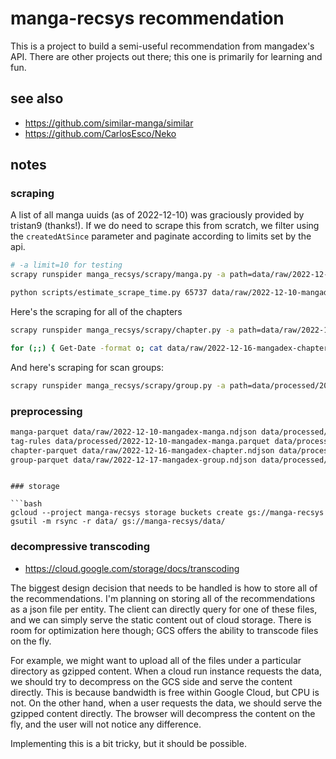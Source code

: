 # manga-recsys recommendation

This is a project to build a semi-useful recommendation from mangadex's API.
There are other projects out there; this one is primarily for learning and fun.

## see also

- https://github.com/similar-manga/similar
- https://github.com/CarlosEsco/Neko

## notes

### scraping

A list of all manga uuids (as of 2022-12-10) was graciously provided by tristan9 (thanks!).
If we do need to scrape this from scratch, we filter using the `createdAtSince` parameter and paginate according to limits set by the api.

```bash
# -a limit=10 for testing
scrapy runspider manga_recsys/scrapy/manga.py -a path=data/raw/2022-12-10-mangadex-uuid.csv -o data/raw/2022-12-10-mangadex-manga.ndjson -t jsonlines

python scripts/estimate_scrape_time.py 65737 data/raw/2022-12-10-mangadex-manga.ndjson --polling-interval 5 --model-interval 15
```

Here's the scraping for all of the chapters

```bash
scrapy runspider manga_recsys/scrapy/chapter.py -a path=data/raw/2022-12-10-mangadex-uuid.csv -o data/raw/2022-12-16-mangadex-chapter.ndjson -t jsonlines -a limit=10

for (;;) { Get-Date -format o; cat data/raw/2022-12-16-mangadex-chapter.ndjson | wc; sleep 30; }
```

And here's scraping for scan groups:

```bash
scrapy runspider manga_recsys/scrapy/group.py -a path=data/processed/2022-12-16-mangadex-chapter.parquet -o data/raw/2022-12-17-mangadex-group.ndjson -t jsonlines -a limit=10
```

### preprocessing

```bash
manga-parquet data/raw/2022-12-10-mangadex-manga.ndjson data/processed/2022-12-10-mangadex-manga
tag-rules data/processed/2022-12-10-mangadex-manga.parquet data/processed/2022-12-14-tag-rules/
chapter-parquet data/raw/2022-12-16-mangadex-chapter.ndjson data/processed/2022-12-16-mangadex-chapter
group-parquet data/raw/2022-12-17-mangadex-group.ndjson data/processed/2022-12-17-mangadex-group
```

````

### storage

```bash
gcloud --project manga-recsys storage buckets create gs://manga-recsys
gsutil -m rsync -r data/ gs://manga-recsys/data/
````

### decompressive transcoding

- https://cloud.google.com/storage/docs/transcoding

The biggest design decision that needs to be handled is how to store all of the recommendations.
I'm planning on storing all of the recommendations as a json file per entity.
The client can directly query for one of these files, and we can simply serve the static content out of cloud storage.
There is room for optimization here though; GCS offers the ability to transcode files on the fly.

For example, we might want to upload all of the files under a particular directory as gzipped content.
When a cloud run instance requests the data, we should try to decompress on the GCS side and serve the content directly.
This is because bandwidth is free within Google Cloud, but CPU is not.
On the other hand, when a user requests the data, we should serve the gzipped content directly.
The browser will decompress the content on the fly, and the user will not notice any difference.

Implementing this is a bit tricky, but it should be possible.
